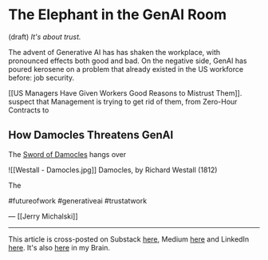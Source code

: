 # The Elephant in the GenAI Room 
(draft) 
*It's about trust.* 

The advent of Generative AI has has shaken the workplace, with pronounced effects both good and bad. On the negative side, GenAI has poured kerosene on a problem that already existed in the US workforce before: job security. 

[[US Managers Have Given Workers Good Reasons to Mistrust Them]]. 
suspect that Management is trying to get rid of them, from Zero-Hour Contracts to 

## How Damocles Threatens GenAI

The [Sword of Damocles](https://en.wikipedia.org/wiki/Damocles#Sword_of_Damocles) hangs over

![[Westall - Damocles.jpg]]
Damocles, by Richard Westall (1812)

The 

#futureofwork #generativeai #trustatwork 

— [[Jerry Michalski]] 

--- 
This article is cross-posted on Substack [here](), Medium [here]() and LinkedIn [here](). It's also [here]() in my Brain. 
